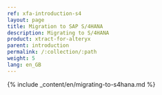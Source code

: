 ```yaml
---
ref: xfa-introduction-s4
layout: page
title: Migration to SAP S/4HANA
description: Migrating to S/4HANA
product: xtract-for-alteryx
parent: introduction
permalink: /:collection/:path
weight: 5
lang: en_GB
---
```


{% include _content/en/migrating-to-s4hana.md %}